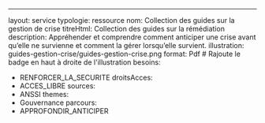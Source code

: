 ---
layout: service
typologie: ressource
nom: Collection des guides sur la gestion de crise
titreHtml: Collection des guides sur la rémédiation
description: Appréhender et comprendre comment anticiper une crise avant qu’elle ne survienne et comment la gérer lorsqu’elle survient.
illustration: guides-gestion-crise/guides-gestion-crise.png
format: Pdf # Rajoute le badge en haut à droite de l'illustration
besoins:
  - RENFORCER_LA_SECURITE
droitsAcces:
  - ACCES_LIBRE
sources:
  - ANSSI
themes:
  - Gouvernance
parcours:
  - APPROFONDIR_ANTICIPER
